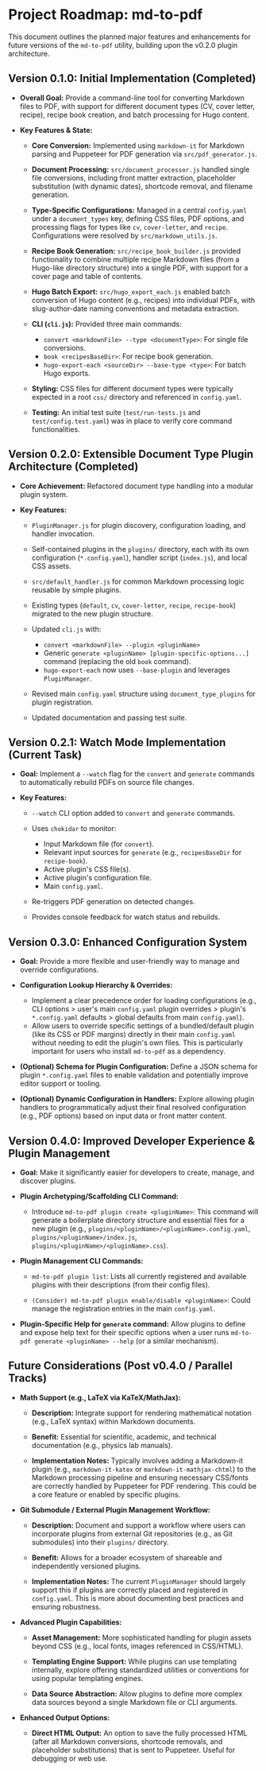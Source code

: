 # Project Roadmap: md-to-pdf

This document outlines the planned major features and enhancements for future versions of the `md-to-pdf` utility, building upon the v0.2.0 plugin architecture.

## Version 0.1.0: Initial Implementation (Completed)

* **Overall Goal:** Provide a command-line tool for converting Markdown files to PDF, with support for different document types (CV, cover letter, recipe), recipe book creation, and batch processing for Hugo content.

* **Key Features & State:**


    * **Core Conversion:** Implemented using `markdown-it` for Markdown parsing and Puppeteer for PDF generation via `src/pdf_generator.js`.
    
    * **Document Processing:** `src/document_processor.js` handled single file conversions, including front matter extraction, placeholder substitution (with dynamic dates), shortcode removal, and filename generation.
    
    * **Type-Specific Configurations:** Managed in a central `config.yaml` under a `document_types` key, defining CSS files, PDF options, and processing flags for types like `cv`, `cover-letter`, and `recipe`. Configurations were resolved by `src/markdown_utils.js`.
    
    * **Recipe Book Generation:** `src/recipe_book_builder.js` provided functionality to combine multiple recipe Markdown files (from a Hugo-like directory structure) into a single PDF, with support for a cover page and table of contents.
    
    * **Hugo Batch Export:** `src/hugo_export_each.js` enabled batch conversion of Hugo content (e.g., recipes) into individual PDFs, with slug-author-date naming conventions and metadata extraction.
    
    * **CLI (`cli.js`):** Provided three main commands:
        * `convert <markdownFile> --type <documentType>`: For single file conversions.
        * `book <recipesBaseDir>`: For recipe book generation.
        * `hugo-export-each <sourceDir> --base-type <type>`: For batch Hugo exports.
    
    * **Styling:** CSS files for different document types were typically expected in a root `css/` directory and referenced in `config.yaml`.
    
    * **Testing:** An initial test suite (`test/run-tests.js` and `test/config.test.yaml`) was in place to verify core command functionalities.


## Version 0.2.0: Extensible Document Type Plugin Architecture (Completed)

* **Core Achievement:** Refactored document type handling into a modular plugin system.

* **Key Features:**
    
    * `PluginManager.js` for plugin discovery, configuration loading, and handler invocation.
    
    * Self-contained plugins in the `plugins/` directory, each with its own configuration (`*.config.yaml`), handler script (`index.js`), and local CSS assets.
    
    * `src/default_handler.js` for common Markdown processing logic reusable by simple plugins.
    
    * Existing types (`default`, `cv`, `cover-letter`, `recipe`, `recipe-book`) migrated to the new plugin structure.
    
    * Updated `cli.js` with:
        * `convert <markdownFile> --plugin <pluginName>`
        * Generic `generate <pluginName> [plugin-specific-options...]` command (replacing the old `book` command).
        * `hugo-export-each` now uses `--base-plugin` and leverages `PluginManager`.
    
    * Revised main `config.yaml` structure using `document_type_plugins` for plugin registration.
    
    * Updated documentation and passing test suite.


## Version 0.2.1: Watch Mode Implementation (Current Task)

* **Goal:** Implement a `--watch` flag for the `convert` and `generate` commands to automatically rebuild PDFs on source file changes.

* **Key Features:**

    * `--watch` CLI option added to `convert` and `generate` commands.

    * Uses `chokidar` to monitor:
        * Input Markdown file (for `convert`).
        * Relevant input sources for `generate` (e.g., `recipesBaseDir` for `recipe-book`).
        * Active plugin's CSS file(s).
        * Active plugin's configuration file.
        * Main `config.yaml`.
    
    * Re-triggers PDF generation on detected changes.
    
    * Provides console feedback for watch status and rebuilds.


## Version 0.3.0: Enhanced Configuration System

* **Goal:** Provide a more flexible and user-friendly way to manage and override configurations.

* **Configuration Lookup Hierarchy & Overrides:**

    * Implement a clear precedence order for loading configurations (e.g., CLI options > user's main `config.yaml` plugin overrides > plugin's `*.config.yaml` defaults > global defaults from main `config.yaml`).
    * Allow users to override specific settings of a bundled/default plugin (like its CSS or PDF margins) directly in their main `config.yaml` without needing to edit the plugin's own files. This is particularly important for users who install `md-to-pdf` as a dependency.

* **(Optional) Schema for Plugin Configuration:** Define a JSON schema for plugin `*.config.yaml` files to enable validation and potentially improve editor support or tooling.


* **(Optional) Dynamic Configuration in Handlers:** Explore allowing plugin handlers to programmatically adjust their final resolved configuration (e.g., PDF options) based on input data or front matter content.

## Version 0.4.0: Improved Developer Experience & Plugin Management

* **Goal:** Make it significantly easier for developers to create, manage, and discover plugins.

* **Plugin Archetyping/Scaffolding CLI Command:**

    * Introduce `md-to-pdf plugin create <pluginName>`: This command will generate a boilerplate directory structure and essential files for a new plugin (e.g., `plugins/<pluginName>/<pluginName>.config.yaml`, `plugins/<pluginName>/index.js`, `plugins/<pluginName>/<pluginName>.css`).

* **Plugin Management CLI Commands:**

    * `md-to-pdf plugin list`: Lists all currently registered and available plugins with their descriptions (from their config files).

    * `(Consider) md-to-pdf plugin enable/disable <pluginName>`: Could manage the registration entries in the main `config.yaml`.

* **Plugin-Specific Help for `generate` command:** Allow plugins to define and expose help text for their specific options when a user runs `md-to-pdf generate <pluginName> --help` (or a similar mechanism).

## Future Considerations (Post v0.4.0 / Parallel Tracks)

* **Math Support (e.g., LaTeX via KaTeX/MathJax):**
    
    * **Description:** Integrate support for rendering mathematical notation (e.g., LaTeX syntax) within Markdown documents.
    
    * **Benefit:** Essential for scientific, academic, and technical documentation (e.g., physics lab manuals).
    
    * **Implementation Notes:** Typically involves adding a Markdown-it plugin (e.g., `markdown-it-katex` or `markdown-it-mathjax-chtml`) to the Markdown processing pipeline and ensuring necessary CSS/fonts are correctly handled by Puppeteer for PDF rendering. This could be a core feature or enabled by specific plugins.

* **Git Submodule / External Plugin Management Workflow:**
    
    * **Description:** Document and support a workflow where users can incorporate plugins from external Git repositories (e.g., as Git submodules) into their `plugins/` directory.
    
    * **Benefit:** Allows for a broader ecosystem of shareable and independently versioned plugins.
    
    * **Implementation Notes:** The current `PluginManager` should largely support this if plugins are correctly placed and registered in `config.yaml`. This is more about documenting best practices and ensuring robustness.

* **Advanced Plugin Capabilities:**
    
    * **Asset Management:** More sophisticated handling for plugin assets beyond CSS (e.g., local fonts, images referenced in CSS/HTML).
    
    * **Templating Engine Support:** While plugins can use templating internally, explore offering standardized utilities or conventions for using popular templating engines.
    
    * **Data Source Abstraction:** Allow plugins to define more complex data sources beyond a single Markdown file or CLI arguments.

* **Enhanced Output Options:**
    
    * **Direct HTML Output:** An option to save the fully processed HTML (after all Markdown conversions, shortcode removals, and placeholder substitutions) that is sent to Puppeteer. Useful for debugging or web use.

